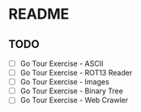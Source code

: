 # README

## TODO

- [ ] Go Tour Exercise - ASCII
- [ ] Go Tour Exercise - ROT13 Reader
- [ ] Go Tour Exercise - Images
- [ ] Go Tour Exercise - Binary Tree
- [ ] Go Tour Exercise - Web Crawler